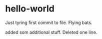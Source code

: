 hello-world
===========



Just tyring first commit to file.  Flying bats.


added som additional stuff.  Deleted one line.

